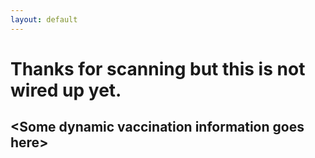 ```yaml
---
layout: default
---
```

# Thanks for scanning but this is not wired up yet.
## &lt;Some dynamic vaccination information goes here&gt;